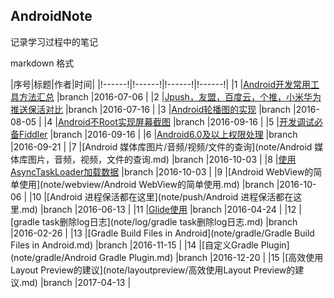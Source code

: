 
## AndroidNote

记录学习过程中的笔记

markdown 格式

|序号|标题|作者|时间|
|!------!|!------!|!------!|!------!|
|1   |[Android开发常用工具方法汇总](note/Android开发中一些常用的工具方法.md)  |branch |2016-07-06 |
|2   |[Jpush，友盟，百度云，个推，小米华为推送保活对比](note/JPush，友盟，百度云，个推Push服务在保活上的对比.md)  |branch |2016-07-16 |
|3   |[Android轮播图的实现](note/LoopSwitch/LoopSwitch.md)  |branch |2016-08-05 |
|4   |[Android不Root实现屏幕截图](note/Android不Root实现屏幕截图.md)  |branch |2016-09-16 |
|5   |[开发调试必备Fiddler](note/开发调试必备Fiddler.md)  |branch |2016-09-16 |
|6   |[Android6.0及以上权限处理](note/Android6.0及以上权限处理.md)  |branch |2016-09-21 |
|7   |[Android 媒体库图片/音频/视频/文件的查询](note/Android 媒体库图片，音频，视频，文件的查询.md)  |branch |2016-10-03 |
|8   |[使用AsyncTaskLoader加载数据](note/使用AsyncTaskLoader加载数据.md)  |branch |2016-10-03 |
|9   |[Android WebView的简单使用](note/webview/Android WebView的简单使用.md)  |branch |2016-10-06 |
|10  |[Android 进程保活都在这里](note/push/Android 进程保活都在这里.md)  |branch |2016-06-13 |
|11  |[Glide使用](note/glide/Glide使用.md)  |branch |2016-04-24 |
|12  |[gradle task删除log日志](note/log/gradle task删除log日志.md) |branch |2016-02-26 |
|13  |[Gradle Build Files in Android](note/gradle/Gradle Build Files in Android.md)  |branch |2016-11-15 |
|14  |[自定义Gradle Plugin](note/gradle/Android Gradle Plugin.md)  |branch |2016-12-20 |
|15  |[高效使用Layout Preview的建议](note/layoutpreview/高效使用Layout Preview的建议.md)  |branch |2017-04-13 |


